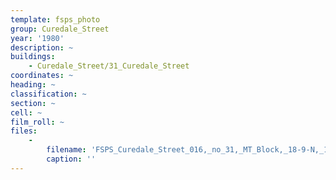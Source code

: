 ```yaml
---
template: fsps_photo
group: Curedale_Street
year: '1980'
description: ~
buildings:
    - Curedale_Street/31_Curedale_Street
coordinates: ~
heading: ~
classification: ~
section: ~
cell: ~
film_roll: ~
files:
    -
        filename: 'FSPS_Curedale_Street_016,_no_31,_MT_Block,_18-9-N,_1980.png'
        caption: ''
---
```

